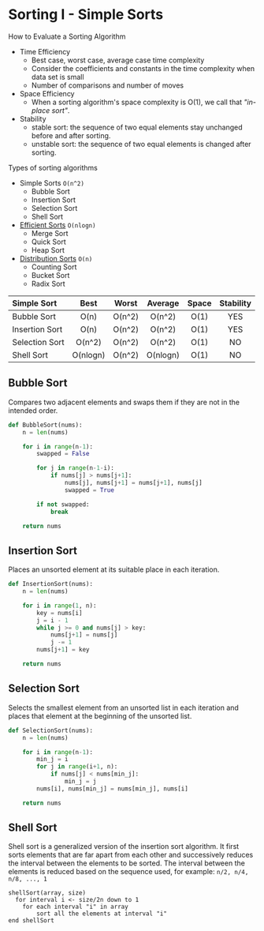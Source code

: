# Sorting I - Simple Sorts

How to Evaluate a Sorting Algorithm

- Time Efficiency
    - Best case, worst case, average case time complexity
    - Consider the coefficients and constants in the time complexity when data set is small
    - Number of comparisons and number of moves
- Space Efficiency
    - When a sorting algorithm's space complexity is O(1), we call that _"in-place sort"_.
- Stability
    - stable sort: the sequence of two equal elements stay unchanged before and after sorting.
    - unstable sort: the sequence of two equal elements is changed after sorting.

Types of sorting algorithms

- Simple Sorts `O(n^2)`
    - Bubble Sort
    - Insertion Sort
    - Selection Sort
    - Shell Sort
- [Efficient Sorts](<../Chapter 3 Recursion/3.3 Sorting II.md>) `O(nlogn)`
    - Merge Sort
    - Quick Sort
    - Heap Sort
- [Distribution Sorts](<../Chapter 7 Advanced Data Structure/7.5 Sorting III.md>) `O(n)`
    - Counting Sort
    - Bucket Sort
    - Radix Sort

| Simple Sort    | Best      | Worst    | Average  | Space     | Stability |
| :------------- | :-------: | :------: | :------: | :-------: | :-------: |
| Bubble Sort    | O(n)      | O(n^2)   | O(n^2)   | O(1)      | YES       |
| Insertion Sort | O(n)      | O(n^2)   | O(n^2)   | O(1)      | YES       |
| Selection Sort | O(n^2)    | O(n^2)   | O(n^2)   | O(1)      | NO        |
| Shell Sort     | O(nlogn)  | O(n^2)   | O(nlogn) | O(1)      | NO        |

## Bubble Sort

Compares two adjacent elements and swaps them if they are not in the intended order.
```py
def BubbleSort(nums):
    n = len(nums)

    for i in range(n-1):
        swapped = False

        for j in range(n-1-i):
            if nums[j] > nums[j+1]:
                nums[j], nums[j+1] = nums[j+1], nums[j]
                swapped = True

        if not swapped:
            break

    return nums
```

## Insertion Sort

Places an unsorted element at its suitable place in each iteration.
```py
def InsertionSort(nums):
    n = len(nums)

    for i in range(1, n):
        key = nums[i]
        j = i - 1
        while j >= 0 and nums[j] > key:
            nums[j+1] = nums[j]
            j -= 1
        nums[j+1] = key

    return nums
```

## Selection Sort

Selects the smallest element from an unsorted list in each iteration and places that element at the beginning of the unsorted list.
```py
def SelectionSort(nums):
    n = len(nums)

    for i in range(n-1):
        min_j = i
        for j in range(i+1, n):
            if nums[j] < nums[min_j]:
                min_j = j
        nums[i], nums[min_j] = nums[min_j], nums[i]

    return nums
```

## Shell Sort

Shell sort is a generalized version of the insertion sort algorithm. It first sorts elements that are far apart from each other and successively reduces the interval between the elements to be sorted. The interval between the elements is reduced based on the sequence used, for example: `n/2, n/4, n/8, ..., 1`
```
shellSort(array, size)
  for interval i <- size/2n down to 1
    for each interval "i" in array
        sort all the elements at interval "i"
end shellSort
```
